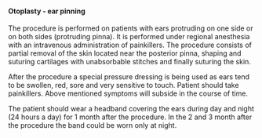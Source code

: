 <h4 class="text-center text-primary">Otoplasty - ear pinning</h4>

The procedure is performed on patients with ears protruding on one side or on both sides
(protruding pinna). It is performed under regional anesthesia with an intravenous administration of
painkillers. The procedure consists of partial removal of the skin located near the posterior pinna,
shaping and suturing cartilages with unabsorbable stitches and finally suturing the skin.

After the procedure a special pressure dressing is being used as ears tend to be swollen, red, sore
and very sensitive to touch. Patient should take painkillers. Above mentioned symptoms will
subside in the course of time.

The patient should wear a headband covering the ears during day and night (24 hours a day) for 1
month after the procedure. In the 2 and 3 month after the procedure the band could be worn only
at night.
